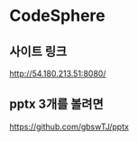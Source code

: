 # CodeSphere

## 사이트 링크
http://54.180.213.51:8080/


## pptx 3개를 볼려면
https://github.com/gbswTJ/pptx

##
